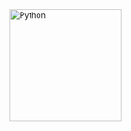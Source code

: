 <img src="https://cdn.jsdelivr.net/gh/devicons/devicon/icons/python/python-original-wordmark.svg" alt="Python" width="200">

